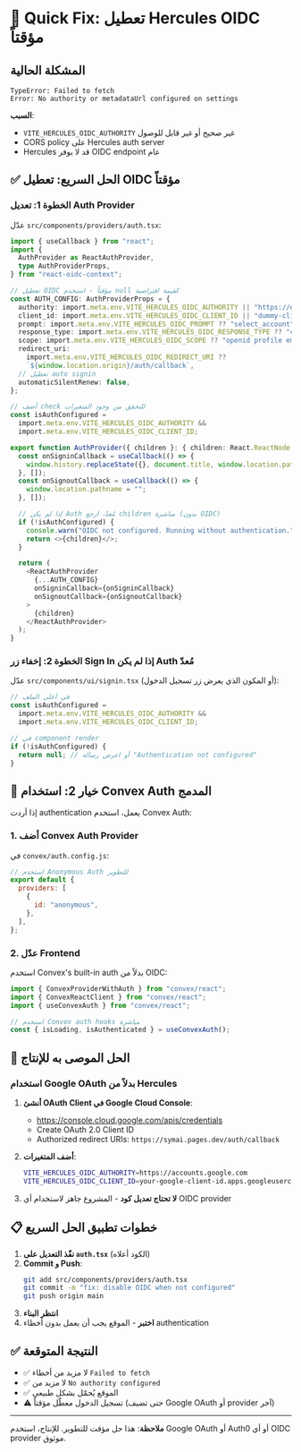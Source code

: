 # 🚀 Quick Fix: تعطيل Hercules OIDC مؤقتاً

## المشكلة الحالية

```
TypeError: Failed to fetch
Error: No authority or metadataUrl configured on settings
```

**السبب**: 
- `VITE_HERCULES_OIDC_AUTHORITY` غير صحيح أو غير قابل للوصول
- CORS policy على Hercules auth server
- Hercules قد لا يوفر OIDC endpoint عام

## ✅ الحل السريع: تعطيل OIDC مؤقتاً

### الخطوة 1: تعديل Auth Provider

عدّل `src/components/providers/auth.tsx`:

```typescript
import { useCallback } from "react";
import {
  AuthProvider as ReactAuthProvider,
  type AuthProviderProps,
} from "react-oidc-context";

// تعطيل OIDC مؤقتاً - استخدم null كقيمة افتراضية
const AUTH_CONFIG: AuthProviderProps = {
  authority: import.meta.env.VITE_HERCULES_OIDC_AUTHORITY || "https://example.com", // Dummy value
  client_id: import.meta.env.VITE_HERCULES_OIDC_CLIENT_ID || "dummy-client-id",
  prompt: import.meta.env.VITE_HERCULES_OIDC_PROMPT ?? "select_account",
  response_type: import.meta.env.VITE_HERCULES_OIDC_RESPONSE_TYPE ?? "code",
  scope: import.meta.env.VITE_HERCULES_OIDC_SCOPE ?? "openid profile email",
  redirect_uri:
    import.meta.env.VITE_HERCULES_OIDC_REDIRECT_URI ??
    `${window.location.origin}/auth/callback`,
  // تعطيل auto signin
  automaticSilentRenew: false,
};

// أضف check للتحقق من وجود المتغيرات
const isAuthConfigured = 
  import.meta.env.VITE_HERCULES_OIDC_AUTHORITY && 
  import.meta.env.VITE_HERCULES_OIDC_CLIENT_ID;

export function AuthProvider({ children }: { children: React.ReactNode }) {
  const onSigninCallback = useCallback(() => {
    window.history.replaceState({}, document.title, window.location.pathname);
  }, []);
  const onSignoutCallback = useCallback(() => {
    window.location.pathname = "";
  }, []);

  // إذا لم يكن Auth مُعدّ، ارجع children مباشرة (بدون OIDC)
  if (!isAuthConfigured) {
    console.warn("OIDC not configured. Running without authentication.");
    return <>{children}</>;
  }

  return (
    <ReactAuthProvider
      {...AUTH_CONFIG}
      onSigninCallback={onSigninCallback}
      onSignoutCallback={onSignoutCallback}
    >
      {children}
    </ReactAuthProvider>
  );
}
```

### الخطوة 2: إخفاء زر Sign In إذا لم يكن Auth مُعدّ

عدّل `src/components/ui/signin.tsx` (أو المكون الذي يعرض زر تسجيل الدخول):

```typescript
// في أعلى الملف
const isAuthConfigured = 
  import.meta.env.VITE_HERCULES_OIDC_AUTHORITY && 
  import.meta.env.VITE_HERCULES_OIDC_CLIENT_ID;

// في component render
if (!isAuthConfigured) {
  return null; // أو اعرض رسالة "Authentication not configured"
}
```

## 🔄 خيار 2: استخدام Convex Auth المدمج

إذا أردت authentication يعمل، استخدم Convex Auth:

### 1. أضف Convex Auth Provider

في `convex/auth.config.js`:

```javascript
// استخدم Anonymous Auth للتطوير
export default {
  providers: [
    {
      id: "anonymous",
    },
  ],
};
```

### 2. عدّل Frontend

استخدم Convex's built-in auth بدلاً من OIDC:

```typescript
import { ConvexProviderWithAuth } from "convex/react";
import { ConvexReactClient } from "convex/react";
import { useConvexAuth } from "convex/react";

// استخدم Convex auth hooks مباشرة
const { isLoading, isAuthenticated } = useConvexAuth();
```

## 🎯 الحل الموصى به للإنتاج

### استخدام Google OAuth بدلاً من Hercules

1. **أنشئ OAuth Client في Google Cloud Console**:
   - https://console.cloud.google.com/apis/credentials
   - Create OAuth 2.0 Client ID
   - Authorized redirect URIs: `https://symai.pages.dev/auth/callback`

2. **أضف المتغيرات**:
   ```bash
   VITE_HERCULES_OIDC_AUTHORITY=https://accounts.google.com
   VITE_HERCULES_OIDC_CLIENT_ID=your-google-client-id.apps.googleusercontent.com
   ```

3. **لا تحتاج تعديل كود** - المشروع جاهز لاستخدام أي OIDC provider

## 📋 خطوات تطبيق الحل السريع

1. **نفّذ التعديل على `auth.tsx`** (الكود أعلاه)
2. **Commit و Push**:
   ```bash
   git add src/components/providers/auth.tsx
   git commit -m "fix: disable OIDC when not configured"
   git push origin main
   ```
3. **انتظر البناء**
4. **اختبر** - الموقع يجب أن يعمل بدون أخطاء authentication

## ✅ النتيجة المتوقعة

- ✅ لا مزيد من أخطاء `Failed to fetch`
- ✅ لا مزيد من `No authority configured`
- ✅ الموقع يُحمّل بشكل طبيعي
- ⚠️ تسجيل الدخول معطّل مؤقتاً (حتى تضيف Google OAuth أو provider آخر)

---

**ملاحظة**: هذا حل مؤقت للتطوير. للإنتاج، استخدم Google OAuth أو Auth0 أو أي OIDC provider موثوق.

